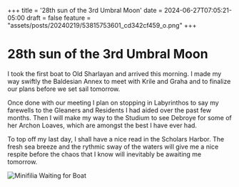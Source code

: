 +++ 
title = '28th sun of the 3rd Umbral Moon' 
date = 2024-06-27T07:05:21-05:00 
draft = false 
feature = "assets/posts/20240219/53815753601_cd342cf459_o.png"
+++

# 28th sun of the 3rd Umbral Moon

I took the first boat to Old Sharlayan and arrived this morning. I made my way swiftly the Baldesian Annex to meet with Krile and Graha and to finalize our plans before we set sail tomorrow. 

Once done with our meeting I plan on stopping in Labyrinthos to say my farewells to the Gleaners and Residents I had aided over the past few months. Then I will make my way to the Studium to see Debroye for some of her Archon Loaves, which are amongst the best I have ever had.

To top off my last day, I shall have a nice read in the Scholars Harbor. The fresh sea breeze and the rythmic sway of the waters will give me a nice respite before the chaos that I know will inevitably be awaiting me tomorrow.

![Minifilia Waiting for Boat](https://live.staticflickr.com/65535/53819612495_1d215148b4_b.jpg)